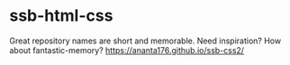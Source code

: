 # ssb-html-css
Great repository names are short and memorable. Need inspiration? How about fantastic-memory?
https://ananta176.github.io/ssb-css2/
